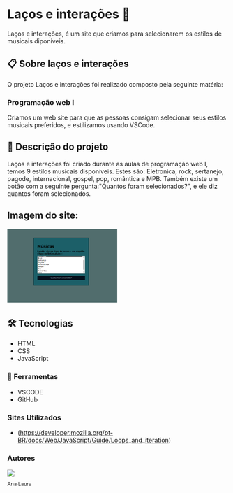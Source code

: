 # Laços e interações 🚀 
Laços e interações, é um site que criamos para selecionarem os estilos de musicais diponíveis.
## 📋 Sobre laços e interações
O projeto Laços e interações foi realizado composto pela seguinte matéria:
### Programação web I
Criamos um web site para que as pessoas consigam selecionar seus estilos musicais preferidos, e estilizamos usando VSCode.
## 📄 Descrição do projeto
Laços e interações foi criado durante as aulas de programação web I, temos 9 estilos musicais disponíveis. Estes são: Eletronica, rock, sertanejo, pagode, internacional, gospel, pop, romântica e MPB. Também existe um botão com a seguinte pergunta:"Quantos foram selecionados?", e ele diz quantos foram selecionados.
## Imagem do site:
<img src="Captura de tela 2024-05-16 114051.png" width="50%">

## 🛠️ Tecnologias  
* HTML
* CSS
* JavaScript

### 🔧 Ferramentas
* VSCODE
* GitHub
### Sites Utilizados
* (https://developer.mozilla.org/pt-BR/docs/Web/JavaScript/Guide/Loops_and_iteration)

### Autores 
 [<img loading="lazy" src="https://user-images.githubusercontent.com/140809968/272249265-389c8791-1744-4a19-a9a0-fde05e6dd499.jpg" width=95><br><sub>Ana Laura</sub>](https://github.com/anacenali) 

 